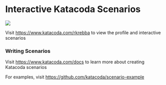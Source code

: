 # Interactive Katacoda Scenarios

[![](http://shields.katacoda.com/katacoda/rkrebba/count.svg)](https://www.katacoda.com/rkrebba "Get your profile on Katacoda.com")

Visit https://www.katacoda.com/rkrebba to view the profile and interactive scenarios

### Writing Scenarios
Visit https://www.katacoda.com/docs to learn more about creating Katacoda scenarios

For examples, visit https://github.com/katacoda/scenario-example
